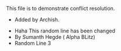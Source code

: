 This file is to demonstrate conflict resolution.

* Added by Archish. 


- Haha This random line has been changed
- By Sumanth Hegde ( Alpha BLitz)
- Random Line 3
